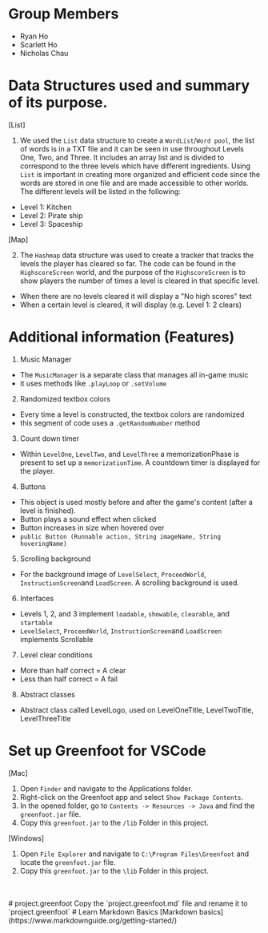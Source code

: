 
# Group Members
- Ryan Ho 
- Scarlett Ho 
- Nicholas Chau

# Data Structures used and summary of its purpose.

[List]

1. We used the `List` data structure to create a `WordList`/`Word pool`, the list of words is in a TXT file and it can be seen in use throughout Levels One, Two, and Three. It includes an array list and is divided to correspond to the three levels which have different ingredients. Using `List` is important in creating more organized and efficient code since the words are stored in one file and are made accessible to other worlds. The different levels will be listed in the following: 
- Level 1: Kitchen
- Level 2: Pirate ship
- Level 3: Spaceship

[Map]

2. The `Hashmap` data structure was used to create a tracker that tracks the levels the player has cleared so far. The code can be found in the `HighscoreScreen` world, and the purpose of the `HighscoreScreen` is to show players the number of times a level is cleared in that specific level. 
- When there are no levels cleared it will display a "No high scores" text
- When a certain level is cleared, it will display (e.g. Level 1: 2 clears)

# Additional information (Features)
1. Music Manager 
- The `MusicManager` is a separate class that manages all in-game music
- it uses methods like `.playLoop` or `.setVolume`
2. Randomized textbox colors
- Every time a level is constructed, the textbox colors are randomized
- this segment of code uses a `.getRandomNumber` method
3. Count down timer
- Within `LevelOne`, `LevelTwo`, and `LevelThree` a memorizationPhase is present to set up a `memorizationTime`. A countdown timer is displayed for the player.
4. Buttons
- This object is used mostly before and after the game's content (after a level is finished).
- Button plays a sound effect when clicked
- Button increases in size when hovered over
- `public Button (Runnable action, String imageName, String hoveringName)`
5. Scrolling background
- For the background image of `LevelSelect`, `ProceedWorld`, `InstructionScreen`and `LoadScreen`. A scrolling background is used.
6. Interfaces
- Levels 1, 2, and 3 implement `loadable`, `showable`, `clearable`, and `startable`
- `LevelSelect`, `ProceedWorld`, `InstructionScreen`and `LoadScreen` implements Scrollable
7. Level clear conditions
- More than half correct = A clear
- Less than half correct = A fail
8. Abstract classes
- Abstract class called LevelLogo, used on LevelOneTitle, LevelTwoTitle, LevelThreeTitle




# Set up Greenfoot for VSCode

[Mac]
1. Open `Finder` and navigate to the Applications folder.
2. Right-click on the Greenfoot app and select `Show Package Contents`.
3. In the opened folder, go to `Contents -> Resources -> Java` and find the `greenfoot.jar` file.
4. Copy this `greenfoot.jar` to the `/lib` Folder in this project.

[Windows]
1. Open `File Explorer` and navigate to `C:\Program Files\Greenfoot` and locate the `greenfoot.jar` file.
2. Copy this `greenfoot.jar` to the `\lib` Folder in this project.

<br>
<br>
# project.greenfoot
Copy the `project.greenfoot.md` file and rename it to `project.greenfoot`
# Learn Markdown Basics
[Markdown basics](https://www.markdownguide.org/getting-started/)
